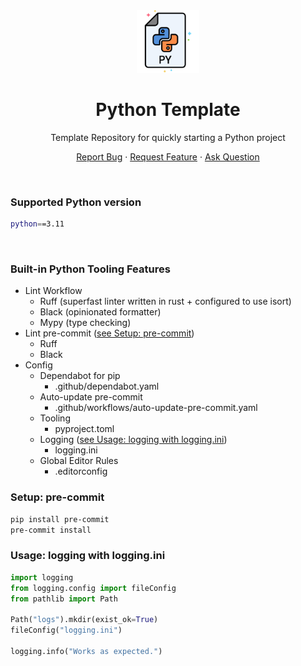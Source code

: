 <div align="center">
    <img height=100 src="https://github.com/seyLu/python-template/blob/main/static/icons/python.png" alt="Python Template Icon">
    <h1>Python Template</h1>
    <p>Template Repository for quickly starting a Python project</p>
    <p>
        <a href="https://github.com/seyLu/python-template/issues/new">Report Bug</a>
        ·
        <a href="https://github.com/seyLu/python-template/issues/new">Request Feature</a>
        ·
        <a href="https://github.com/seyLu/python-template/discussions">Ask Question</a>
    </p>
</div>

<br>

### Supported Python version

```bash
python==3.11
```

<br>

### Built-in Python Tooling Features

- Lint Workflow
    * Ruff (superfast linter written in rust + configured to use isort)
    * Black (opinionated formatter)
    * Mypy (type checking)
- Lint pre-commit ([see Setup: pre-commit](#setup-pre-commit))
    * Ruff
    * Black
- Config
    * Dependabot for pip
        - .github/dependabot.yaml
    * Auto-update pre-commit
        - .github/workflows/auto-update-pre-commit.yaml
    * Tooling
        - pyproject.toml
    * Logging ([see Usage: logging with logging.ini](#usage-logging-with-loggingini))
        - logging.ini
    * Global Editor Rules
        - .editorconfig

### Setup: pre-commit

```bash
pip install pre-commit
pre-commit install
```

### Usage: logging with logging.ini

```python
import logging
from logging.config import fileConfig
from pathlib import Path

Path("logs").mkdir(exist_ok=True)
fileConfig("logging.ini")

logging.info("Works as expected.")
```
